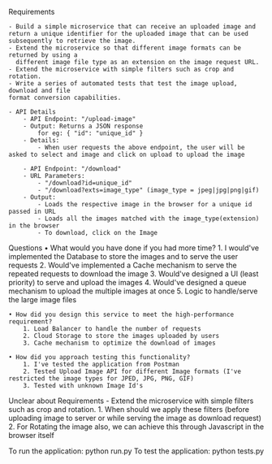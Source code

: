 Requirements

	- Build a simple microservice that can receive an uploaded image and return a unique identifier for the uploaded image that can be used subsequently to retrieve the image.
	- Extend the microservice so that different image formats can be returned by using a
	  different image file type as an extension on the image request URL.
	- Extend the microservice with simple filters such as crop and rotation.
	- Write a series of automated tests that test the image upload, download and file
	format conversion capabilities.

	- API Details
		- API Endpoint: "/upload-image"
		- Output: Returns a JSON response
			for eg: { "id": "unique_id" }
		- Details:
			- When user requests the above endpoint, the user will be asked to select and image and click on upload to upload the image

		- API Endpoint: "/download"
		- URL Parameters:
			- "/download?id=unique_id"
			- "/download?exts=image_type" (image_type = jpeg|jpg|png|gif)
		- Output:
			- Loads the respective image in the browser for a unique id passed in URL
			- Loads all the images matched with the image_type(extension) in the browser
			- To download, click on the Image


Questions
	• What would you have done if you had more time?
		1. I would've implemented the Database to store the images and to serve the user requests
		2. Would've implemented a Cache mechanism to serve the repeated requests to download the image
		3. Would've designed a UI (least priority) to serve and upload the images
		4. Would've designed a queue mechanism to upload the multiple images at once
		5. Logic to handle/serve the large image files

	• How did you design this service to meet the high-performance requirement?
		1. Load Balancer to handle the number of requests
		2. Cloud Storage to store the images uploaded by users
		3. Cache mechanism to optimize the download of images

	• How did you approach testing this functionality?
		1. I've tested the application from Postman
		2. Tested Upload Image API for different Image formats (I've restricted the image types for JPED, JPG, PNG, GIF)
		3. Tested with unknown Image Id's


Unclear about Requirements
	- Extend the microservice with simple filters such as crop and rotation.
		1. When should we apply these filters (before uploading image to server or while serving the image as download request)
		2. For Rotating the image also, we can achieve this through Javascript in the browser itself


To run the application:
	python run.py
To test the application:
    python tests.py